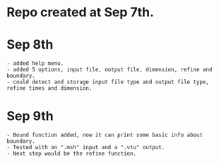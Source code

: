 # Repo created at Sep 7th.

# Sep 8th

	- added help menu.
	- added 5 options, input file, output file, dimension, refine and boundary.
	- could detect and storage input file type and output file type, refine times and dimension.

# Sep 9th

	- Bound function added, now it can print some basic info about boundary.
	- Tested with an ".msh" input and a ".vtu" output.
	- Next step would be the refine function.
